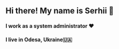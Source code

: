 ## Hi there! My name is Serhii 👋
#### I work as a system administrator ❤
#### I live in Odesa, Ukraine🇺🇦
